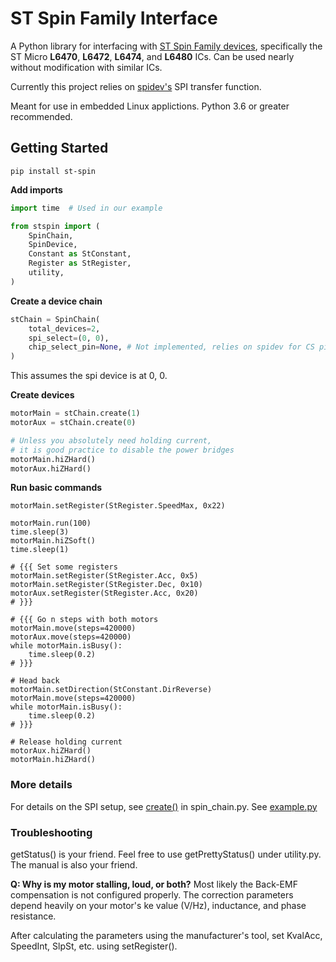 # ST Spin Family Interface
A Python library for interfacing with [ST Spin Family devices](https://www.digikey.fi/en/product-highlight/s/stmicroelectronics/motor-control-easyspin "ST Spin Family devices"),
specifically the ST Micro **L6470**, **L6472**, **L6474**, and **L6480** ICs.
Can be used nearly without modification with similar ICs.

Currently this project relies on [spidev's](https://pypi.org/project/spidev/ "spidev") SPI transfer function.

Meant for use in embedded Linux applictions.
Python 3.6 or greater recommended.

## Getting Started
`pip install st-spin`

**Add imports**
```python
import time  # Used in our example

from stspin import (
    SpinChain,
    SpinDevice,
    Constant as StConstant,
    Register as StRegister,
    utility,
)
```
**Create a device chain**
```python
stChain = SpinChain(
    total_devices=2,
    spi_select=(0, 0),
    chip_select_pin=None, # Not implemented, relies on spidev for CS pin
)
```
This assumes the spi device is at 0, 0.

**Create devices**
```python
motorMain = stChain.create(1)
motorAux = stChain.create(0)

# Unless you absolutely need holding current,
# it is good practice to disable the power bridges
motorMain.hiZHard()
motorAux.hiZHard()
```
**Run basic commands**
```
motorMain.setRegister(StRegister.SpeedMax, 0x22)

motorMain.run(100)
time.sleep(3)
motorMain.hiZSoft()
time.sleep(1)

# {{{ Set some registers
motorMain.setRegister(StRegister.Acc, 0x5)
motorMain.setRegister(StRegister.Dec, 0x10)
motorAux.setRegister(StRegister.Acc, 0x20)
# }}}

# {{{ Go n steps with both motors
motorMain.move(steps=420000)
motorAux.move(steps=420000)
while motorMain.isBusy():
    time.sleep(0.2)
# }}}

# Head back
motorMain.setDirection(StConstant.DirReverse)
motorMain.move(steps=420000)
while motorMain.isBusy():
    time.sleep(0.2)
# }}}

# Release holding current
motorAux.hiZHard()
motorMain.hiZHard()
```
### More details
For details on the SPI setup, see [create()](https://github.com/m-laniakea/st_spin/blob/dev/stspin/spin_chain.py#L47) in spin_chain.py.
See [example.py](https://github.com/m-laniakea/st_spin/blob/dev/example.py "example.py")

### Troubleshooting
getStatus() is your friend. Feel free to use getPrettyStatus() under utility.py.
The manual is also your friend.

**Q: Why is my motor stalling, loud, or both?**
Most likely the Back-EMF compensation is not configured properly.
The correction parameters depend heavily on your motor's ke value (V/Hz), inductance, and phase resistance.

After calculating the parameters using the manufacturer's tool, set KvalAcc, SpeedInt, SlpSt, etc. using setRegister().
